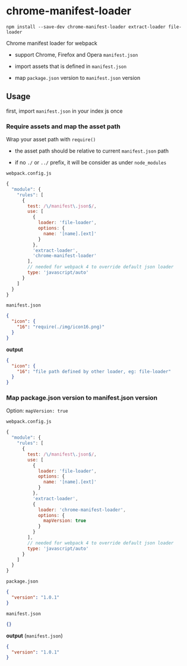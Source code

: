 # chrome-manifest-loader

```
npm install --save-dev chrome-manifest-loader extract-loader file-loader
```

Chrome manifest loader for webpack

- support Chrome, Firefox and Opera `manifest.json`

- import assets that is defined in `manifest.json`

- map `package.json` version to `manifest.json` version


## Usage

first, import `manifest.json` in your index js once

### Require assets and map the asset path

Wrap your asset path with `require()`

- the asset path should be relative to current `manifest.json` path

- if no `./` or `../` prefix, it will be consider as under `node_modules`

`webpack.config.js`
```js
{
  "module": {
    "rules": [
      {
        test: /\/manifest\.json$/,
        use: [
          {
            loader: 'file-loader',
            options: {
              name: '[name].[ext]'
            }
          },
          'extract-loader',
          'chrome-manifest-loader'
        ],
        // needed for webpack 4 to override default json loader
        type: 'javascript/auto'
      }
    ]
  }
}
```

`manifest.json`
```json
{
  "icon": {
    "16": "require(./img/icon16.png)"
  }
}
```

__output__
```json
{
  "icon": {
    "16": "file path defined by other loader, eg: file-loader"
  }
}
```

### Map package.json version to manifest.json version

Option: `mapVersion: true`

`webpack.config.js`
```js
{
  "module": {
    "rules": [
      {
        test: /\/manifest\.json$/,
        use: [
          {
            loader: 'file-loader',
            options: {
              name: '[name].[ext]'
            }
          },
          'extract-loader',
          {
            loader: 'chrome-manifest-loader',
            options: {
              mapVersion: true
            }
          }
        ],
        // needed for webpack 4 to override default json loader
        type: 'javascript/auto'
      }
    ]
  }
}
```

`package.json`
```json
{
  "version": "1.0.1"
}
```

`manifest.json`
```json
{}
```

__output__ (`manifest.json`)
```json
{
  "version": "1.0.1"
}
```
